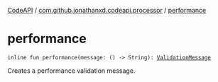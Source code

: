 [CodeAPI](../index.md) / [com.github.jonathanxd.codeapi.processor](index.md) / [performance](.)

# performance

`inline fun performance(message: () -> String): `[`ValidationMessage`](-validation-message/index.md)

Creates a performance validation message.

